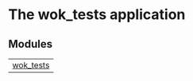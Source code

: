 

# The wok_tests application #


## Modules ##


<table width="100%" border="0" summary="list of modules">
<tr><td><a href="https://gitlab.botsunit.com/msaas/wok_tests/tree/move_rest/doc/wok_tests.md" class="module">wok_tests</a></td></tr></table>


